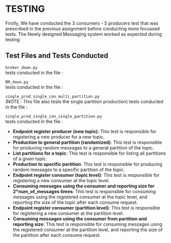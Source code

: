 # TESTING 

Firstly, We have conducted the 3 consumers - 5 producers test that was prescribed in the previous assignment before conducting more focussed tests. The Newly designed Messaging system worked as expected during testing

## Test Files and Tests Conducted

`broker_down.py` \
tests conducted in the file :


`RM_down.py` \
tests conducted in the file :



`single_prod_single_con_multi_partition.py` \
(NOTE : This file also tests the single partition production)
tests conducted in the file :



`single_prod_single_con_single_partition.py` \
tests conducted in the file :
- **Endpoint register producer (new topic)**: This test is responsible for registering a new producer for a new topic.
- **Production to general partition (randomized)**: This test is responsible for producing random messages to a general partition of the topic.
- **List partitions for a topic**: This test is responsible for listing all partitions of a given topic.
- **Production to specific partition**: This test is responsible for producing random messages to a specific partition of the topic.
- **Endpoint register consumer (topic level)**: This test is responsible for registering a new consumer at the topic level.
- **Consuming messages using the consumer and reporting size for 2*num_of_messages times**: This test is responsible for consuming messages using the registered consumer at the topic level, and reporting the size of the topic after each consume request.
- **Endpoint register consumer (partition level)**: This test is responsible for registering a new consumer at the partition level.
- **Consuming messages using the consumer from partition and reporting size**: This test is responsible for consuming messages using the registered consumer at the partition level, and reporting the size of the partition after each consume request.